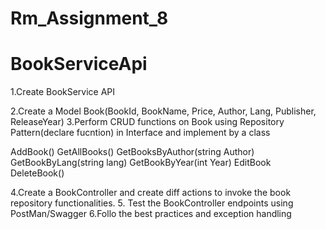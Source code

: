 #  Rm_Assignment_8
# BookServiceApi

1.Create BookService API

2.Create a Model Book(BookId, BookName, Price, Author, Lang, Publisher, ReleaseYear)
3.Perform CRUD functions on Book using Repository Pattern(declare fucntion) in Interface and implement by a class

  AddBook()
  GetAllBooks()
  GetBooksByAuthor(string Author)
  GetBookByLang(string lang)
  GetBookByYear(int Year)
  EditBook
  DeleteBook()

4.Create a BookController and create diff actions to invoke the book repository functionalities.
5. Test the BookController endpoints using PostMan/Swagger
6.Follo the best practices and exception handling

